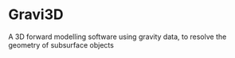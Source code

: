 # Gravi3D
A 3D forward modelling software using gravity data, to resolve the geometry of subsurface objects
